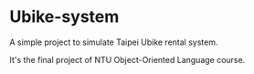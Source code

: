 # Ubike-system

A simple project to simulate Taipei Ubike rental system.

It's the final project of NTU Object-Oriented Language course.
